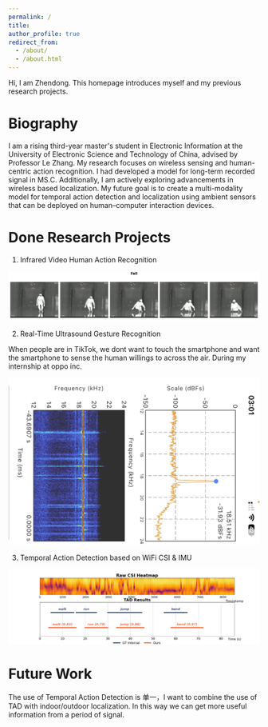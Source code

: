 ```yaml
---
permalink: /
title: 
author_profile: true
redirect_from: 
  - /about/
  - /about.html
---
```


Hi, I am Zhendong. This homepage introduces myself and my previous research projects. 

Biography
======
I am a rising third-year master's student in Electronic Information at the University of Electronic Science and Technology of China, advised by Professor Le Zhang. My research focuses on wireless sensing and human-centric action recognition. I had developed a model for long-term recorded signal in MS.C. Additionally, I am actively exploring advancements in wireless based localization. My future goal is to create a multi-modality model for temporal action detection and localization using ambient sensors that can be deployed on human–computer interaction devices.

Done Research Projects
======
1. Infrared Video Human Action Recognition

![gg](/images/Fall.png)

2. Real-Time Ultrasound Gesture Recognition

When people are in TikTok, we dont want to touch the smartphone and want the smartphone to sense the human willings to across the air. During my internship at oppo inc. 

![gg](/images/ult.jpg)

3. Temporal Action Detection based on WiFi CSI & IMU

![gg](/images/tad.png)


Future Work
======

The use of Temporal Action Detection is 单一，I want to combine the use of TAD with indoor/outdoor localization. In this way we can get more useful information from a period of signal.
